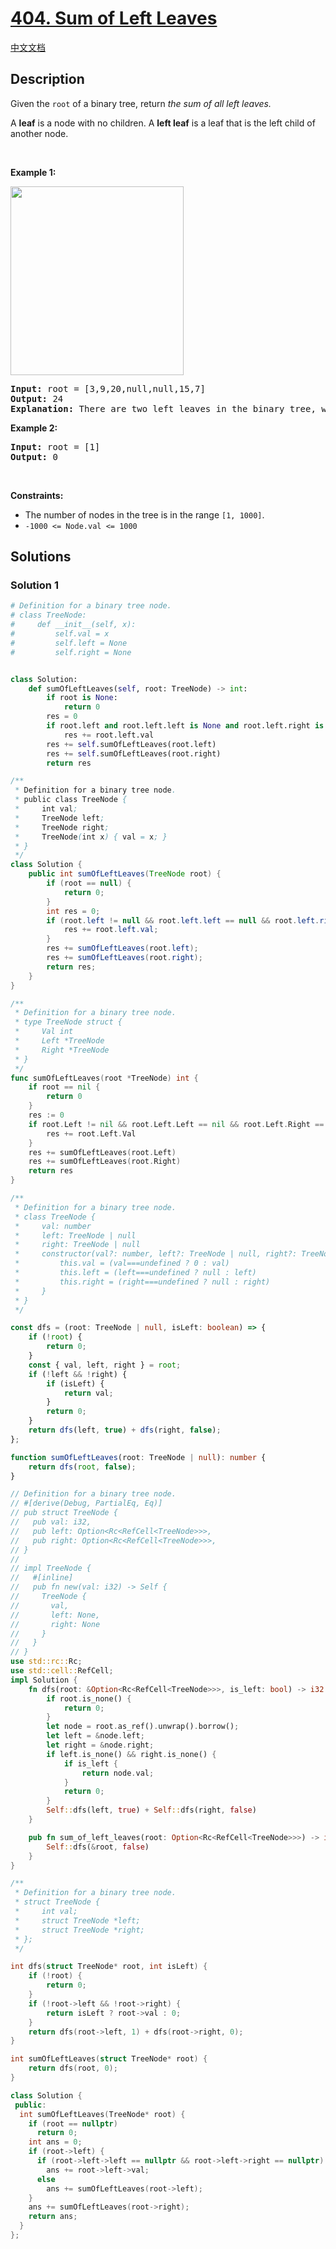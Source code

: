 # [404. Sum of Left Leaves](https://leetcode.com/problems/sum-of-left-leaves)

[中文文档](/solution/0400-0499/0404.Sum%20of%20Left%20Leaves/README.md)

<!-- tags:Tree,Depth-First Search,Breadth-First Search,Binary Tree -->

## Description

<p>Given the <code>root</code> of a binary tree, return <em>the sum of all left leaves.</em></p>

<p>A <strong>leaf</strong> is a node with no children. A <strong>left leaf</strong> is a leaf that is the left child of another node.</p>

<p>&nbsp;</p>
<p><strong class="example">Example 1:</strong></p>
<img alt="" src="https://fastly.jsdelivr.net/gh/doocs/leetcode@main/solution/0400-0499/0404.Sum%20of%20Left%20Leaves/images/leftsum-tree.jpg" style="width: 277px; height: 302px;" />
<pre>
<strong>Input:</strong> root = [3,9,20,null,null,15,7]
<strong>Output:</strong> 24
<strong>Explanation:</strong> There are two left leaves in the binary tree, with values 9 and 15 respectively.
</pre>

<p><strong class="example">Example 2:</strong></p>

<pre>
<strong>Input:</strong> root = [1]
<strong>Output:</strong> 0
</pre>

<p>&nbsp;</p>
<p><strong>Constraints:</strong></p>

<ul>
	<li>The number of nodes in the tree is in the range <code>[1, 1000]</code>.</li>
	<li><code>-1000 &lt;= Node.val &lt;= 1000</code></li>
</ul>

## Solutions

### Solution 1

<!-- tabs:start -->

```python
# Definition for a binary tree node.
# class TreeNode:
#     def __init__(self, x):
#         self.val = x
#         self.left = None
#         self.right = None


class Solution:
    def sumOfLeftLeaves(self, root: TreeNode) -> int:
        if root is None:
            return 0
        res = 0
        if root.left and root.left.left is None and root.left.right is None:
            res += root.left.val
        res += self.sumOfLeftLeaves(root.left)
        res += self.sumOfLeftLeaves(root.right)
        return res
```

```java
/**
 * Definition for a binary tree node.
 * public class TreeNode {
 *     int val;
 *     TreeNode left;
 *     TreeNode right;
 *     TreeNode(int x) { val = x; }
 * }
 */
class Solution {
    public int sumOfLeftLeaves(TreeNode root) {
        if (root == null) {
            return 0;
        }
        int res = 0;
        if (root.left != null && root.left.left == null && root.left.right == null) {
            res += root.left.val;
        }
        res += sumOfLeftLeaves(root.left);
        res += sumOfLeftLeaves(root.right);
        return res;
    }
}
```

```go
/**
 * Definition for a binary tree node.
 * type TreeNode struct {
 *     Val int
 *     Left *TreeNode
 *     Right *TreeNode
 * }
 */
func sumOfLeftLeaves(root *TreeNode) int {
	if root == nil {
		return 0
	}
	res := 0
	if root.Left != nil && root.Left.Left == nil && root.Left.Right == nil {
		res += root.Left.Val
	}
	res += sumOfLeftLeaves(root.Left)
	res += sumOfLeftLeaves(root.Right)
	return res
}
```

```ts
/**
 * Definition for a binary tree node.
 * class TreeNode {
 *     val: number
 *     left: TreeNode | null
 *     right: TreeNode | null
 *     constructor(val?: number, left?: TreeNode | null, right?: TreeNode | null) {
 *         this.val = (val===undefined ? 0 : val)
 *         this.left = (left===undefined ? null : left)
 *         this.right = (right===undefined ? null : right)
 *     }
 * }
 */

const dfs = (root: TreeNode | null, isLeft: boolean) => {
    if (!root) {
        return 0;
    }
    const { val, left, right } = root;
    if (!left && !right) {
        if (isLeft) {
            return val;
        }
        return 0;
    }
    return dfs(left, true) + dfs(right, false);
};

function sumOfLeftLeaves(root: TreeNode | null): number {
    return dfs(root, false);
}
```

```rust
// Definition for a binary tree node.
// #[derive(Debug, PartialEq, Eq)]
// pub struct TreeNode {
//   pub val: i32,
//   pub left: Option<Rc<RefCell<TreeNode>>>,
//   pub right: Option<Rc<RefCell<TreeNode>>>,
// }
//
// impl TreeNode {
//   #[inline]
//   pub fn new(val: i32) -> Self {
//     TreeNode {
//       val,
//       left: None,
//       right: None
//     }
//   }
// }
use std::rc::Rc;
use std::cell::RefCell;
impl Solution {
    fn dfs(root: &Option<Rc<RefCell<TreeNode>>>, is_left: bool) -> i32 {
        if root.is_none() {
            return 0;
        }
        let node = root.as_ref().unwrap().borrow();
        let left = &node.left;
        let right = &node.right;
        if left.is_none() && right.is_none() {
            if is_left {
                return node.val;
            }
            return 0;
        }
        Self::dfs(left, true) + Self::dfs(right, false)
    }

    pub fn sum_of_left_leaves(root: Option<Rc<RefCell<TreeNode>>>) -> i32 {
        Self::dfs(&root, false)
    }
}
```

```c
/**
 * Definition for a binary tree node.
 * struct TreeNode {
 *     int val;
 *     struct TreeNode *left;
 *     struct TreeNode *right;
 * };
 */

int dfs(struct TreeNode* root, int isLeft) {
    if (!root) {
        return 0;
    }
    if (!root->left && !root->right) {
        return isLeft ? root->val : 0;
    }
    return dfs(root->left, 1) + dfs(root->right, 0);
}

int sumOfLeftLeaves(struct TreeNode* root) {
    return dfs(root, 0);
}
```

```cpp
class Solution {
 public:
  int sumOfLeftLeaves(TreeNode* root) {
    if (root == nullptr)
      return 0;
    int ans = 0;
    if (root->left) {
      if (root->left->left == nullptr && root->left->right == nullptr)
        ans += root->left->val;
      else
        ans += sumOfLeftLeaves(root->left);
    }
    ans += sumOfLeftLeaves(root->right);
    return ans;
  }
};
```

<!-- tabs:end -->

<!-- end -->
